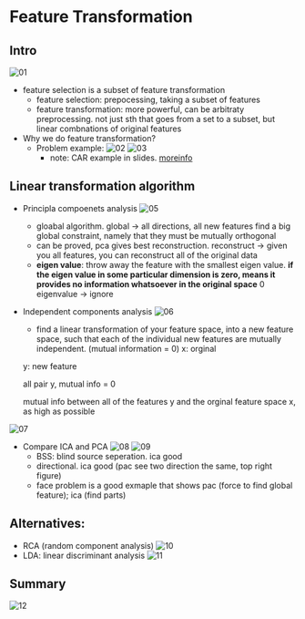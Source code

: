 # Feature Transformation

## Intro
![01](https://github.com/suereey/ML7641_Fall2021_StudyNotes/blob/main/Screenshot/UL4/1.PNG)
- feature selection is a subset of feature transformation
    - feature selection: prepocessing, taking a subset of features
    - feature transformation: more powerful, can be arbitraty preprocessing. not just sth that goes from a set to a subset, but linear combnations of original features
- Why we do feature transformation?
    - Problem example:
    ![02](https://raw.githubusercontent.com/suereey/ML7641_Fall2021_StudyNotes/main/Screenshot/UL4/2.PNG)
    ![03](https://raw.githubusercontent.com/suereey/ML7641_Fall2021_StudyNotes/main/Screenshot/UL4/3.PNG)
        - note: CAR example in slides. [moreinfo](https://en.wikipedia.org/wiki/CAR_and_CDR)

## Linear transformation algorithm
- Principla compoenets analysis
![05](https://raw.githubusercontent.com/suereey/ML7641_Fall2021_StudyNotes/main/Screenshot/UL4/5.PNG)
    - gloabal algorithm. global -> all directions, all new features find a big global constraint, namely that they must be mutually orthogonal
    - can be proved, pca gives best reconstruction. reconstruct -> given you all features, you can reconstruct all of the original data
    - **eigen value**: throw away the feature with the smallest eigen value. **if the eigen value in some particular dimension is zero, means it provides no information whatsoever in the original space** 0 eigenvalue -> ignore

- Independent components analysis
![06](https://raw.githubusercontent.com/suereey/ML7641_Fall2021_StudyNotes/main/Screenshot/UL4/6.PNG)
    - find a linear transformation of your feature space, into a new feature space, such that each of the individual new features are mutually independent. (mutual information = 0)
    x: orginal

    y: new feature

    all pair y, mutual info = 0

    mutual info between all of the features y and the orginal feature space x, as high as possible

![07](https://raw.githubusercontent.com/suereey/ML7641_Fall2021_StudyNotes/main/Screenshot/UL4/7.PNG)

- Compare ICA and PCA
![08](https://raw.githubusercontent.com/suereey/ML7641_Fall2021_StudyNotes/main/Screenshot/UL4/8.PNG)
![09](https://raw.githubusercontent.com/suereey/ML7641_Fall2021_StudyNotes/main/Screenshot/UL4/9.PNG)
    - BSS: blind source seperation. ica good
    - directional. ica good (pac see two direction the same, top right figure)
    - face problem is a good exmaple that shows pac (force to find global feature); ica (find parts)

## Alternatives: 
- RCA (random component analysis)
![10](https://raw.githubusercontent.com/suereey/ML7641_Fall2021_StudyNotes/main/Screenshot/UL4/10.PNG)
- LDA: linear discriminant analysis
![11](https://raw.githubusercontent.com/suereey/ML7641_Fall2021_StudyNotes/main/Screenshot/UL4/11.PNG)

## Summary
![12](https://raw.githubusercontent.com/suereey/ML7641_Fall2021_StudyNotes/main/Screenshot/UL4/12.PNG)